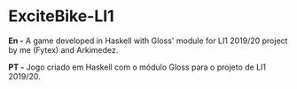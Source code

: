 # ExciteBike-LI1
**En -** A game developed in Haskell with Gloss' module for LI1 2019/20 project by me (Fytex) and Arkimedez.

**PT -** Jogo criado em Haskell com o módulo Gloss para o projeto de LI1 2019/20.
